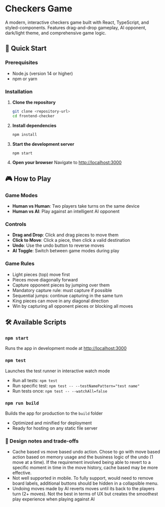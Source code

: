 # Checkers Game

A modern, interactive checkers game built with React, TypeScript, and styled-components. Features drag-and-drop gameplay, AI opponent, dark/light theme, and comprehensive game logic.

## 🚀 Quick Start

### Prerequisites

- Node.js (version 14 or higher)
- npm or yarn

### Installation

1. **Clone the repository**

   ```bash
   git clone <repository-url>
   cd frontend-checker
   ```

2. **Install dependencies**

   ```bash
   npm install
   ```

3. **Start the development server**

   ```bash
   npm start
   ```

4. **Open your browser**
   Navigate to [http://localhost:3000](http://localhost:3000)

## 🎮 How to Play

### Game Modes

- **Human vs Human**: Two players take turns on the same device
- **Human vs AI**: Play against an intelligent AI opponent

### Controls

- **Drag and Drop**: Click and drag pieces to move them
- **Click to Move**: Click a piece, then click a valid destination
- **Undo**: Use the undo button to reverse moves
- **AI Toggle**: Switch between game modes during play

### Game Rules

- Light pieces (top) move first
- Pieces move diagonally forward
- Capture opponent pieces by jumping over them
- Mandatory capture rule: must capture if possible
- Sequential jumps: continue capturing in the same turn
- King pieces can move in any diagonal direction
- Win by capturing all opponent pieces or blocking all moves

## 🛠️ Available Scripts

### `npm start`

Runs the app in development mode at [http://localhost:3000](http://localhost:3000)

### `npm test`

Launches the test runner in interactive watch mode

- Run all tests: `npm test`
- Run specific test: `npm test -- --testNamePattern="test name"`
- Run tests once: `npm test -- --watchAll=false`

### `npm run build`

Builds the app for production to the `build` folder

- Optimized and minified for deployment
- Ready for hosting on any static file server

### 🎨 Design notes and trade-offs

- Cache based vs move based undo action. Chose to go with move based action based on memory usage and the business logic of the undo (1 move at a time). If the requirement involved being able to revert to a specific moment in time in the move history, cache based may be more effective.
- Not well supported in mobile. To fully support, would need to remove board labels, additional buttons should be hidden in a collapsible menu.
- Undoing moves made by AI reverts moves until its back to the players turn (2+ moves). Not the best in terms of UX but creates the smoothest play experience when playing against AI
